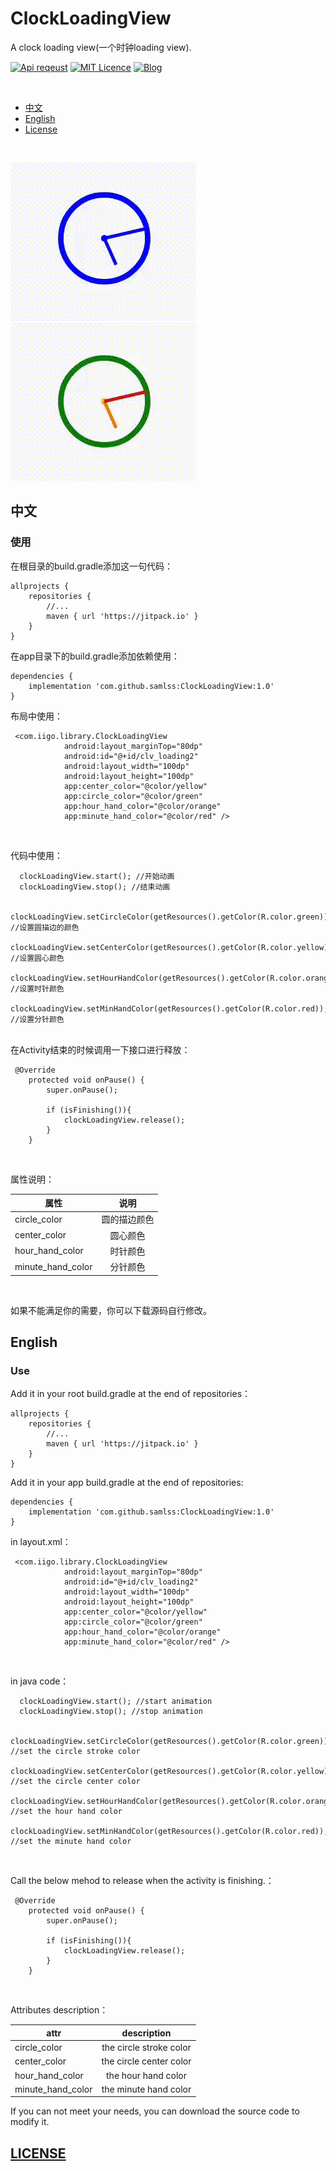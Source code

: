 # ClockLoadingView
A clock loading view(一个时钟loading view).

[![Api reqeust](https://img.shields.io/badge/api-11+-green.svg)](https://github.com/samlss/ClockLoadingView)  [![MIT Licence](https://badges.frapsoft.com/os/mit/mit.svg?v=103)](https://github.com/samlss/ClockLoadingView/blob/master/LICENSE) [![Blog](https://img.shields.io/badge/samlss-blog-orange.svg)](https://blog.csdn.net/Samlss)

<br>

  * [中文](#%E4%B8%AD%E6%96%87)
  * [English](#english)
  * [License](#license)

<br>

![gif1](https://github.com/samlss/ClockLoadingView/blob/master/screenshots/screenshot1.gif)
![gif2](https://github.com/samlss/ClockLoadingView/blob/master/screenshots/screenshot2.gif)



## 中文

### 使用<br>
在根目录的build.gradle添加这一句代码：
```
allprojects {
    repositories {
        //...
        maven { url 'https://jitpack.io' }
    }
}
```

在app目录下的build.gradle添加依赖使用：
```
dependencies {
    implementation 'com.github.samlss:ClockLoadingView:1.0'
}
```

布局中使用：
```
 <com.iigo.library.ClockLoadingView
            android:layout_marginTop="80dp"
            android:id="@+id/clv_loading2"
            android:layout_width="100dp"
            android:layout_height="100dp"
            app:center_color="@color/yellow"
            app:circle_color="@color/green"
            app:hour_hand_color="@color/orange"
            app:minute_hand_color="@color/red" />
```

<br>

代码中使用：
```
  clockLoadingView.start(); //开始动画
  clockLoadingView.stop(); //结束动画
  
  clockLoadingView.setCircleColor(getResources().getColor(R.color.green)); //设置圆描边的颜色
  clockLoadingView.setCenterColor(getResources().getColor(R.color.yellow)); //设置圆心颜色
  clockLoadingView.setHourHandColor(getResources().getColor(R.color.orange)); //设置时针颜色
  clockLoadingView.setMinHandColor(getResources().getColor(R.color.red)); //设置分针颜色
```

<br>
在Activity结束的时候调用一下接口进行释放：

```
 @Override
    protected void onPause() {
        super.onPause();

        if (isFinishing()){
            clockLoadingView.release();
        }
    }
```

<br>

属性说明：

| 属性        | 说明           |
| ------------- |:-------------:|
| circle_color      | 圆的描边颜色 |
| center_color | 圆心颜色 |
| hour_hand_color | 时针颜色 |
| minute_hand_color | 分针颜色 |

<br>

如果不能满足你的需要，你可以下载源码自行修改。

## English

### Use<br>
Add it in your root build.gradle at the end of repositories：
```
allprojects {
    repositories {
        //...
        maven { url 'https://jitpack.io' }
    }
}
```

Add it in your app build.gradle at the end of repositories:
```
dependencies {
    implementation 'com.github.samlss:ClockLoadingView:1.0'
}
```


in layout.xml：
```
 <com.iigo.library.ClockLoadingView
            android:layout_marginTop="80dp"
            android:id="@+id/clv_loading2"
            android:layout_width="100dp"
            android:layout_height="100dp"
            app:center_color="@color/yellow"
            app:circle_color="@color/green"
            app:hour_hand_color="@color/orange"
            app:minute_hand_color="@color/red" />
```

<br>

in java code：
```
  clockLoadingView.start(); //start animation
  clockLoadingView.stop(); //stop animation
  
  clockLoadingView.setCircleColor(getResources().getColor(R.color.green)); //set the circle stroke color
  clockLoadingView.setCenterColor(getResources().getColor(R.color.yellow)); //set the circle center color
  clockLoadingView.setHourHandColor(getResources().getColor(R.color.orange)); //set the hour hand color
  clockLoadingView.setMinHandColor(getResources().getColor(R.color.red)); //set the minute hand color
```
<br>

Call the below mehod to release when the activity is finishing.：
```
 @Override
    protected void onPause() {
        super.onPause();

        if (isFinishing()){
            clockLoadingView.release();
        }
    }
```

<br>

Attributes description：

| attr        | description  |
| ------------- |:-------------:|
| circle_color      | the circle stroke color |
| center_color | the circle center color |
| hour_hand_color | the hour hand color |
| minute_hand_color | the minute hand color |

If you can not meet your needs, you can download the source code to modify it.

[id]: http://example.com/ "Optional Title Here"

## [LICENSE](https://github.com/samlss/PeasLoadingView/blob/master/LICENSE)
